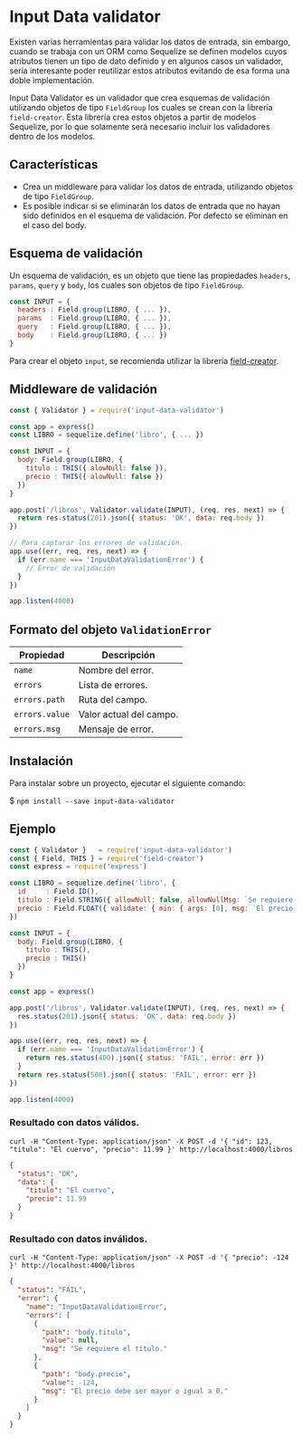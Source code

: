 # Input Data validator

Existen varias herramientas para validar los datos de entrada, sin embargo, cuando se trabaja con un ORM como Sequelize se definen modelos cuyos atributos tienen un tipo de dato definido y en algunos casos un validador, sería interesante poder reutilizar estos atributos evitando de esa forma una doble implementación.

Input Data Validator es un validador que crea esquemas de validación utilizando objetos de tipo `FieldGroup` los cuales se crean con la librería `field-creator`. Esta librería crea estos objetos a partir de modelos Sequelize, por lo que solamente será necesario incluir los validadores dentro de los modelos.

## Características

- Crea un middleware para validar los datos de entrada, utilizando objetos de tipo `FieldGroup`.
- Es posible indicar si se eliminarán los datos de entrada que no hayan sido definidos en el esquema de validación. Por defecto se eliminan en el caso del body.

## Esquema de validación

Un esquema de validación, es un objeto que tiene las propiedades `headers`, `params`, `query` y `body`, los cuales son objetos de tipo `FieldGroup`.

```js
const INPUT = {
  headers : Field.group(LIBRO, { ... }),
  params  : Field.group(LIBRO, { ... }),
  query   : Field.group(LIBRO, { ... }),
  body    : Field.group(LIBRO, { ... })
}
```

Para crear el objeto `input`, se recomienda utilizar la librería [field-creator](https://github.com/insacjs/field-creator).

## Middleware de validación

```js
const { Validator } = require('input-data-validator')

const app = express()
const LIBRO = sequelize.define('libro', { ... })

const INPUT = {
  body: Field.group(LIBRO, {
    titulo : THIS({ alowNull: false }),
    precio : THIS({ alowNull: false })
  })
}

app.post('/libros', Validator.validate(INPUT), (req, res, next) => {
  return res.status(201).json({ status: 'OK', data: req.body })
})

// Para capturar los errores de validación.
app.use((err, req, res, next) => {
  if (err.name === 'InputDataValidationError') {
    // Error de validación
  }
})

app.listen(4000)
```

## Formato del objeto `ValidationError`

| Propiedad      | Descripción               |
|----------------|---------------------------|
| `name`         | Nombre del error.         |
| `errors`       | Lista de errores.         |
| `errors.path`  | Ruta del campo.           |
| `errors.value` | Valor actual del campo.   |
| `errors.msg`   | Mensaje de error.         |

## Instalación

Para instalar sobre un proyecto, ejecutar el siguiente comando:

$ `npm install --save input-data-validator`

## Ejemplo

``` js
const { Validator }   = require('input-data-validator')
const { Field, THIS } = require('field-creator')
const express = require('express')

const LIBRO = sequelize.define('libro', {
  id     : Field.ID(),
  titulo : Field.STRING({ allowNull: false, allowNullMsg: `Se requiere el título.` }),
  precio : Field.FLOAT({ validate: { min: { args: [0], msg: `El precio debe ser mayor o igual a 0.` } } })
})

const INPUT = {
  body: Field.group(LIBRO, {
    titulo : THIS(),
    precio : THIS()
  })
}

const app = express()

app.post('/libros', Validator.validate(INPUT), (req, res, next) => {
  res.status(201).json({ status: 'OK', data: req.body })
})

app.use((err, req, res, next) => {
  if (err.name === 'InputDataValidationError') {
    return res.status(400).json({ status: 'FAIL', error: err })
  }
  return res.status(500).json({ status: 'FAIL', error: err })
})

app.listen(4000)
```

### Resultado con datos válidos.
`curl -H "Content-Type: application/json" -X POST -d '{ "id": 123, "titulo": "El cuervo", "precio": 11.99 }' http://localhost:4000/libros`
``` json
{
  "status": "OK",
  "data": {
    "titulo": "El cuervo",
    "precio": 11.99
  }
}
```

### Resultado con datos inválidos.
`curl -H "Content-Type: application/json" -X POST -d '{ "precio": -124 }' http://localhost:4000/libros`
``` json
{
  "status": "FAIL",
  "error": {
    "name": "InputDataValidationError",
    "errors": [
      {
        "path": "body.titulo",
        "value": null,
        "msg": "Se requiere el título."
      },
      {
        "path": "body.precio",
        "value": -124,
        "msg": "El precio debe ser mayor o igual a 0."
      }
    ]
  }
}
```
